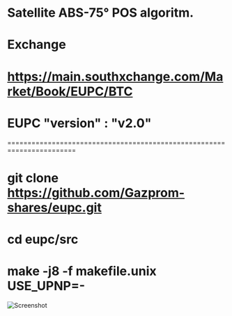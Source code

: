 
# Satellite ABS-75° POS algoritm.
# Exchange 
# https://main.southxchange.com/Market/Book/EUPC/BTC
# EUPC "version" : "v2.0"
=======================================================================
# git clone https://github.com/Gazprom-shares/eupc.git
# cd eupc/src
# make -j8 -f makefile.unix USE_UPNP=-

![Screenshot](screenshot.png)
